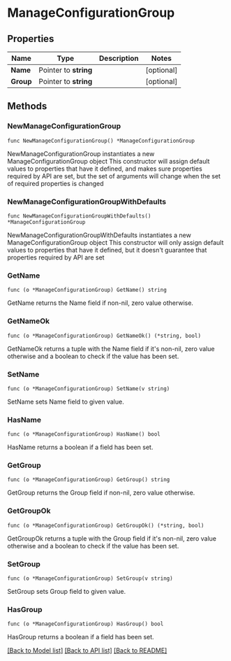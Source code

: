 # ManageConfigurationGroup

## Properties

Name | Type | Description | Notes
------------ | ------------- | ------------- | -------------
**Name** | Pointer to **string** |  | [optional] 
**Group** | Pointer to **string** |  | [optional] 

## Methods

### NewManageConfigurationGroup

`func NewManageConfigurationGroup() *ManageConfigurationGroup`

NewManageConfigurationGroup instantiates a new ManageConfigurationGroup object
This constructor will assign default values to properties that have it defined,
and makes sure properties required by API are set, but the set of arguments
will change when the set of required properties is changed

### NewManageConfigurationGroupWithDefaults

`func NewManageConfigurationGroupWithDefaults() *ManageConfigurationGroup`

NewManageConfigurationGroupWithDefaults instantiates a new ManageConfigurationGroup object
This constructor will only assign default values to properties that have it defined,
but it doesn't guarantee that properties required by API are set

### GetName

`func (o *ManageConfigurationGroup) GetName() string`

GetName returns the Name field if non-nil, zero value otherwise.

### GetNameOk

`func (o *ManageConfigurationGroup) GetNameOk() (*string, bool)`

GetNameOk returns a tuple with the Name field if it's non-nil, zero value otherwise
and a boolean to check if the value has been set.

### SetName

`func (o *ManageConfigurationGroup) SetName(v string)`

SetName sets Name field to given value.

### HasName

`func (o *ManageConfigurationGroup) HasName() bool`

HasName returns a boolean if a field has been set.

### GetGroup

`func (o *ManageConfigurationGroup) GetGroup() string`

GetGroup returns the Group field if non-nil, zero value otherwise.

### GetGroupOk

`func (o *ManageConfigurationGroup) GetGroupOk() (*string, bool)`

GetGroupOk returns a tuple with the Group field if it's non-nil, zero value otherwise
and a boolean to check if the value has been set.

### SetGroup

`func (o *ManageConfigurationGroup) SetGroup(v string)`

SetGroup sets Group field to given value.

### HasGroup

`func (o *ManageConfigurationGroup) HasGroup() bool`

HasGroup returns a boolean if a field has been set.


[[Back to Model list]](../README.md#documentation-for-models) [[Back to API list]](../README.md#documentation-for-api-endpoints) [[Back to README]](../README.md)


